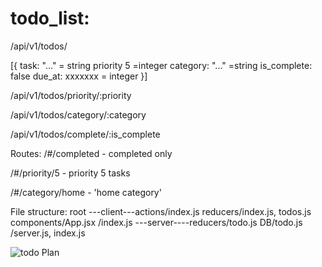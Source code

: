 # todo_list:

/api/v1/todos/

[{
	task: "..."  = string
	priority 5  =integer
	category: "..." =string
	is_complete: false
	due_at: xxxxxxx = integer
}]
	
	
/api/v1/todos/priority/:priority

/api/v1/todos/category/:category

/api/v1/todos/complete/:is_complete

Routes:
/#/completed - completed only

/#/priority/5 - priority 5 tasks

/#/category/home - 'home category'

File structure:
root ---client---actions/index.js
					 reducers/index.js, todos.js
					 components/App.jsx
			/index.js
	---server----reducers/todo.js
					DB/todo.js
			/server.js, index.js

![todo Plan](/images/todoPlan.jpg)
